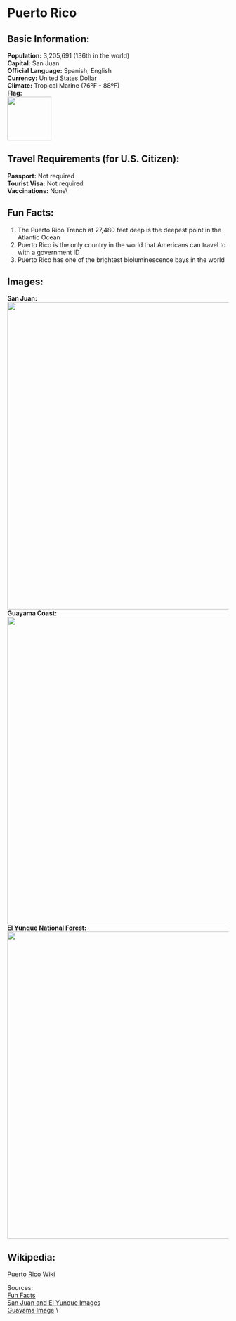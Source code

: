 # Puerto Rico
## Basic Information:
**Population:** 3,205,691 (136th in the world)\
**Capital:** San Juan\
**Official Language:** Spanish, English\
**Currency:** United States Dollar\
**Climate:** Tropical Marine (76ºF - 88ºF)\
**Flag:**\
<img src= "https://upload.wikimedia.org/wikipedia/commons/thumb/2/28/Flag_of_Puerto_Rico.svg/510px-Flag_of_Puerto_Rico.svg.png" Width = "100">  
## Travel Requirements (for U.S. Citizen):
**Passport:** Not required\
**Tourist Visa:** Not required\
**Vaccinations:** None\
## Fun Facts:
1. The Puerto Rico Trench at 27,480 feet deep is the deepest point in the Atlantic Ocean
2. Puerto Rico is the only country in the world that Americans can travel to with a government ID
3. Puerto Rico has one of the brightest bioluminescence bays in the world
## Images:
**San Juan:**
<img src= "https://assets.vogue.com/photos/61b91dcc8dfa948c34e89067/master/w_2240,c_limit/GettyImages-1131662617.jpg" Width = "700">
**Guayama Coast:**
<img src= "https://www.discoverpuertorico.com/sites/default/files/styles/horizontal/public/2020-02/191-3-13002_jpeg.jpg?h=8a6d63f3&itok=ZrUOc4RB" Width = "700">
**El Yunque National Forest:**
<img src= "https://assets.vogue.com/photos/61b8f18e3a9dec16c63b5c7c/master/w_1600,c_limit/GettyImages-635983856.jpg" Width = "700">

## Wikipedia:
[Puerto Rico Wiki](https://en.wikipedia.org/wiki/Puerto_Rico)

Sources:\
[Fun Facts](https://rusticpathways.com/inside-rustic/online-magazine/fun-facts-about-puerto-rico) \
[San Juan and El Yunque Images](https://www.vogue.com/article/an-insiders-guide-to-san-juan-puerto-rico) \
[Guayama Image](https://www.discoverpuertorico.com/article/guayama-ruta-gastronomica-de-la-costa) \